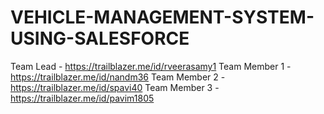 # VEHICLE-MANAGEMENT-SYSTEM-USING-SALESFORCE
Team Lead     - https://trailblazer.me/id/rveerasamy1
Team Member 1 - https://trailblazer.me/id/nandm36
Team Member 2 - https://trailblazer.me/id/spavi40
Team Member 3 - https://trailblazer.me/id/pavim1805
